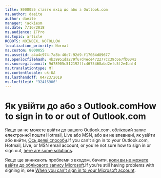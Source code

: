 ```yaml
---
title: 8000055 статтю вхід до або з Outlook.com
ms.author: daeite
author: daeite
manager: jackiesm
ms.date: 7/16/2018
ms.audience: ITPro
ms.topic: article
ROBOTS: NOINDEX, NOFOLLOW
localization_priority: Normal
ms.custom: 8000055
ms.assetid: a4a4c974-7a8b-46c7-92d9-f17084d89677
ms.openlocfilehash: 4b39951da279f67d4ece472277cc39c667fb0041
ms.sourcegitcommit: 9d78905c512192ffc4675468abd2efc5f2e4baf4
ms.translationtype: MT
ms.contentlocale: uk-UA
ms.lasthandoff: 04/23/2019
ms.locfileid: "32416906"
---
```

# <a name="how-to-sign-in-to-or-out-of-outlookcom"></a><span data-ttu-id="7e19e-102">Як увійти до або з Outlook.com</span><span class="sxs-lookup"><span data-stu-id="7e19e-102">How to sign in to or out of Outlook.com</span></span>

<span data-ttu-id="7e19e-103">Якщо ви не можете ввійти до вашого Outlook.com, обліковий запис електронної пошти Hotmail, Live або MSN, або ви не впевнені, як увійти або вийти, [Ось деякі способи](https://go.microsoft.com/fwlink/p/?linkid=2005840).</span><span class="sxs-lookup"><span data-stu-id="7e19e-103">If you can't sign in to your Outlook.com, Hotmail, Live, or MSN email account, or you're not sure how to sign in or sign out, [here are some solutions](https://go.microsoft.com/fwlink/p/?linkid=2005840).</span></span>
  
<span data-ttu-id="7e19e-104">Якщо ще виникають проблеми з входом, бачити, [коли ви не можете ввійти до облікового запису Microsoft](https://go.microsoft.com/fwlink/p/?linkid=837479).</span><span class="sxs-lookup"><span data-stu-id="7e19e-104">If you're still having problems with signing in, see [When you can't sign in to your Microsoft account](https://go.microsoft.com/fwlink/p/?linkid=837479).</span></span>
  

